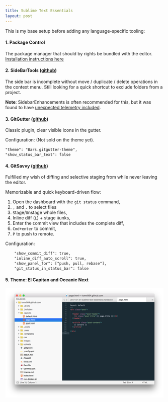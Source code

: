 ```yaml
---
title: Sublime Text Essentials
layout: post
---
```


This is my base setup before adding any language-specific tooling:

#### 1. Package Control

The package manager that should by rights be bundled with the editor. 
[Installation instructions here](https://packagecontrol.io/installation)

#### 2. SideBarTools ([github](https://github.com/braver/SideBarTools))

The side bar is incomplete without move / duplicate / delete operations in the context menu. Still looking for a quick shortcut to exclude folders from a project.

**Note**: SidebarEnhancements is often recommended for this, but it was found to have [unexpected telemetry included](https://forum.sublimetext.com/t/rfc-default-package-control-channel-and-package-telemetry/30157).


#### 3. GitGutter ([github](https://github.com/jisaacks/GitGutter))

Classic plugin, clear visible icons in the gutter.

Configuration: (Not sold on the theme yet).
```
"theme": "Bars.gitgutter-theme",
"show_status_bar_text": false
```

#### 4. GitSavvy ([github](https://github.com/divmain/GitSavvy))

Fulfilled my wish of diffing and selective staging from while never leaving the editor.

Memorizable and quick keyboard-driven flow:

1. Open the dashboard with the `git status` command,
2. `,` and `.` to select files
3.  `S`tage/`U`nstage whole files,
4. Inline diff (`L`) + stage `H`unks, 
5. Enter the `C`ommit view that includes the complete diff,
6. `Cmd+enter` to commit,
7. `P` to push to remote. 

Configuration:
```
    "show_commit_diff": true,
    "inline_diff_auto_scroll": true,
    "show_panel_for": ["push, pull, rebase"],
    "git_status_in_status_bar": false
```


#### 5. Theme: El Capitan and Oceanic Next

![screenshot](/uploads/theme_and_scheme.png)
